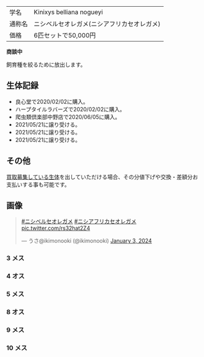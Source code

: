 |||
|:-|:-|
| 学名 | Kinixys belliana nogueyi |
| 通称名 | ニシベルセオレガメ(ニシアフリカセオレガメ) |
| 価格 | 6匹セットで50,000円 |

**商談中**

飼育種を絞るために放出します。

## 生体記録

- 良心堂で2020/02/02に購入。
- ハープタイルラバーズで2020/02/02に購入。
- 爬虫類倶楽部中野店で2020/06/05に購入。
- 2021/05/21に譲り受ける。
- 2021/05/21に譲り受ける。
- 2021/05/21に譲り受ける。

## その他

[買取募集している生体](/shopping/purchase-price-list)を出していただける場合、その分値下げや交換・差額分お支払いする事も可能です。

## 画像

<blockquote class="twitter-tweet"><p lang="qme" dir="ltr"><a href="https://twitter.com/hashtag/%E3%83%8B%E3%82%B7%E3%83%99%E3%83%AB%E3%82%BB%E3%82%AA%E3%83%AC%E3%82%AC%E3%83%A1?src=hash&amp;ref_src=twsrc%5Etfw">#ニシベルセオレガメ</a> <a href="https://twitter.com/hashtag/%E3%83%8B%E3%82%B7%E3%82%A2%E3%83%95%E3%83%AA%E3%82%AB%E3%82%BB%E3%82%AA%E3%83%AC%E3%82%AC%E3%83%A1?src=hash&amp;ref_src=twsrc%5Etfw">#ニシアフリカセオレガメ</a> <a href="https://t.co/rs32hat2Z4">pic.twitter.com/rs32hat2Z4</a></p>&mdash; うさ@ikimonooki (@ikimonooki) <a href="https://twitter.com/ikimonooki/status/1742385012618719326?ref_src=twsrc%5Etfw">January 3, 2024</a></blockquote> <script async src="https://platform.twitter.com/widgets.js" charset="utf-8"></script>

### 3 メス
### 4 オス
### 5 メス
### 8 オス
### 9 メス
### 10 メス
